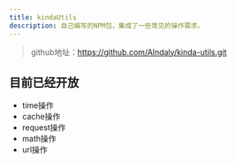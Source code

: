 ```yaml
---
title: kindaUtils
description: 自己编写的NPM包，集成了一些常见的操作需求。
---
```


> github地址：https://github.com/Alndaly/kinda-utils.git

## 目前已经开放

- time操作
- cache操作
- request操作
- math操作
- url操作